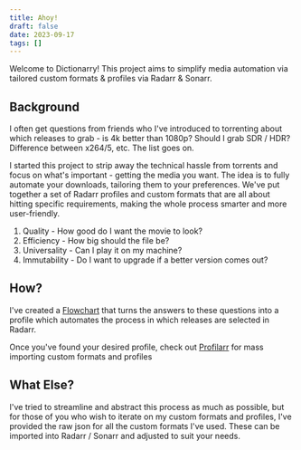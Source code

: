 ```yaml
---
title: Ahoy!
draft: false
date: 2023-09-17
tags: []
---
```


Welcome to Dictionarry! This project aims to simplify media automation via tailored custom formats & profiles via Radarr & Sonarr.

## Background

I often get questions from friends who I've introduced to torrenting about which releases to grab - is 4k better than 1080p? Should I grab SDR / HDR? Difference between x264/5, etc. The list goes on.

I started this project to strip away the technical hassle from torrents and focus on what's important - getting the media you want. The idea is to fully automate your downloads, tailoring them to your preferences. We've put together a set of Radarr profiles and custom formats that are all about hitting specific requirements, making the whole process smarter and more user-friendly.

1. Quality - How good do I want the movie to look?
2. Efficiency - How big should the file be?
3. Universality - Can I play it on my machine?
4. Immutability - Do I want to upgrade if a better version comes out?

## How?

I've created a [Flowchart](./Profiles/index.md) that turns the answers to these questions into a profile which automates the process in which releases are selected in Radarr.

Once you've found your desired profile, check out [Profilarr](./Wiki/Importing%20Profiles%20&%20Custom%20Formats.md) for mass importing custom formats and profiles

## What Else?

I've tried to streamline and abstract this process as much as possible, but for those of you who wish to iterate on my custom formats and profiles, I've provided the raw
json for all the custom formats I've used. These can be imported into Radarr / Sonarr and adjusted to suit your needs.
